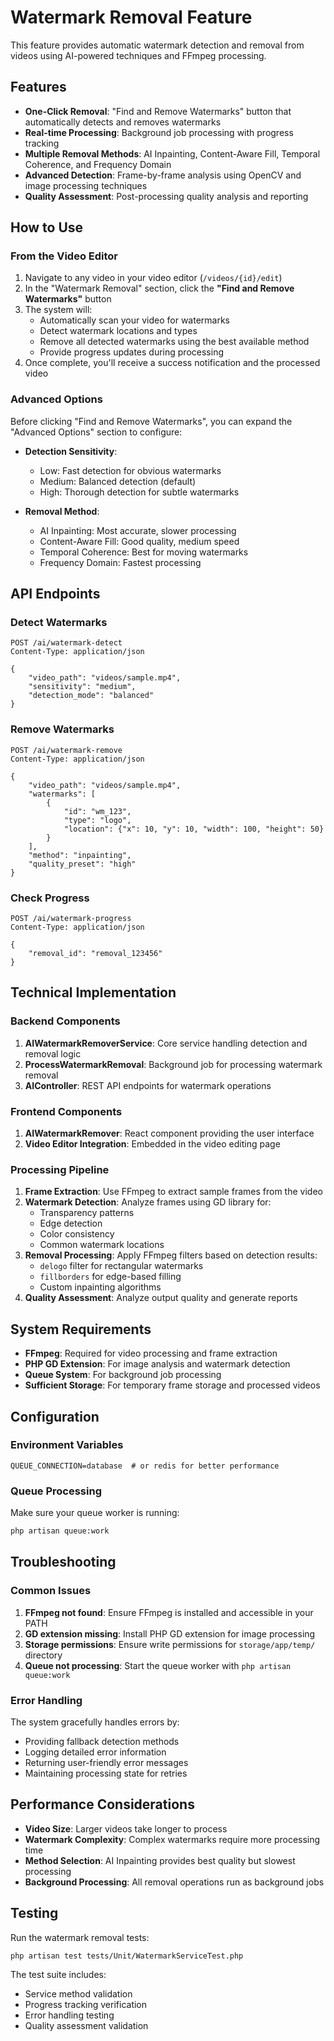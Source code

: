 # Watermark Removal Feature

This feature provides automatic watermark detection and removal from videos using AI-powered techniques and FFmpeg processing.

## Features

- **One-Click Removal**: "Find and Remove Watermarks" button that automatically detects and removes watermarks
- **Real-time Processing**: Background job processing with progress tracking
- **Multiple Removal Methods**: AI Inpainting, Content-Aware Fill, Temporal Coherence, and Frequency Domain
- **Advanced Detection**: Frame-by-frame analysis using OpenCV and image processing techniques
- **Quality Assessment**: Post-processing quality analysis and reporting

## How to Use

### From the Video Editor

1. Navigate to any video in your video editor (`/videos/{id}/edit`)
2. In the "Watermark Removal" section, click the **"Find and Remove Watermarks"** button
3. The system will:
   - Automatically scan your video for watermarks
   - Detect watermark locations and types
   - Remove all detected watermarks using the best available method
   - Provide progress updates during processing
4. Once complete, you'll receive a success notification and the processed video

### Advanced Options

Before clicking "Find and Remove Watermarks", you can expand the "Advanced Options" section to configure:

- **Detection Sensitivity**: 
  - Low: Fast detection for obvious watermarks
  - Medium: Balanced detection (default)
  - High: Thorough detection for subtle watermarks

- **Removal Method**:
  - AI Inpainting: Most accurate, slower processing
  - Content-Aware Fill: Good quality, medium speed
  - Temporal Coherence: Best for moving watermarks
  - Frequency Domain: Fastest processing

## API Endpoints

### Detect Watermarks
```http
POST /ai/watermark-detect
Content-Type: application/json

{
    "video_path": "videos/sample.mp4",
    "sensitivity": "medium",
    "detection_mode": "balanced"
}
```

### Remove Watermarks
```http
POST /ai/watermark-remove
Content-Type: application/json

{
    "video_path": "videos/sample.mp4",
    "watermarks": [
        {
            "id": "wm_123",
            "type": "logo",
            "location": {"x": 10, "y": 10, "width": 100, "height": 50}
        }
    ],
    "method": "inpainting",
    "quality_preset": "high"
}
```

### Check Progress
```http
POST /ai/watermark-progress
Content-Type: application/json

{
    "removal_id": "removal_123456"
}
```

## Technical Implementation

### Backend Components

1. **AIWatermarkRemoverService**: Core service handling detection and removal logic
2. **ProcessWatermarkRemoval**: Background job for processing watermark removal
3. **AIController**: REST API endpoints for watermark operations

### Frontend Components

1. **AIWatermarkRemover**: React component providing the user interface
2. **Video Editor Integration**: Embedded in the video editing page

### Processing Pipeline

1. **Frame Extraction**: Use FFmpeg to extract sample frames from the video
2. **Watermark Detection**: Analyze frames using GD library for:
   - Transparency patterns
   - Edge detection
   - Color consistency
   - Common watermark locations
3. **Removal Processing**: Apply FFmpeg filters based on detection results:
   - `delogo` filter for rectangular watermarks
   - `fillborders` for edge-based filling
   - Custom inpainting algorithms
4. **Quality Assessment**: Analyze output quality and generate reports

## System Requirements

- **FFmpeg**: Required for video processing and frame extraction
- **PHP GD Extension**: For image analysis and watermark detection
- **Queue System**: For background job processing
- **Sufficient Storage**: For temporary frame storage and processed videos

## Configuration

### Environment Variables
```env
QUEUE_CONNECTION=database  # or redis for better performance
```

### Queue Processing
Make sure your queue worker is running:
```bash
php artisan queue:work
```

## Troubleshooting

### Common Issues

1. **FFmpeg not found**: Ensure FFmpeg is installed and accessible in your PATH
2. **GD extension missing**: Install PHP GD extension for image processing
3. **Storage permissions**: Ensure write permissions for `storage/app/temp/` directory
4. **Queue not processing**: Start the queue worker with `php artisan queue:work`

### Error Handling

The system gracefully handles errors by:
- Providing fallback detection methods
- Logging detailed error information
- Returning user-friendly error messages
- Maintaining processing state for retries

## Performance Considerations

- **Video Size**: Larger videos take longer to process
- **Watermark Complexity**: Complex watermarks require more processing time
- **Method Selection**: AI Inpainting provides best quality but slowest processing
- **Background Processing**: All removal operations run as background jobs

## Testing

Run the watermark removal tests:
```bash
php artisan test tests/Unit/WatermarkServiceTest.php
```

The test suite includes:
- Service method validation
- Progress tracking verification
- Error handling testing
- Quality assessment validation 